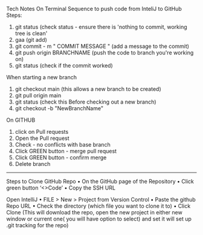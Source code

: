 Tech Notes
On Terminal Sequence to push code from InteliJ to GitHub
Steps:
  1. git status (check status - ensure there is 'nothing to commit, working tree is clean'
  2. gaa (git add)
  3. git commit - m " COMMIT MESSAGE " (add a message to the commit)
  4. git push origin BRANCHNAME (push the code to branch you're working on)
  5. git status (check if the commit worked)

When starting a new branch
1. git checkout main (this allows a new branch to be created)
2. git pull origin main
3. git status (check this Before checking out a new branch)
4. git checkout -b "NewBranchName" 

On GITHUB
  1. click on Pull requests
  2. Open the Pull request
  3. Check - no conflicts with base branch
  4. Click GREEN button - merge pull request
  5. Click GREEN button - confirm merge
  6. Delete branch
-------------------------------------------------------------
Steps to Clone GitHub Repo
•	On the GitHub page of the Repository
•	Click green button ‘<>Code’
•	Copy the SSH URL

Open IntelliJ 
•	FILE > New > Project from Version Control
•	Paste the github Repo URL
•	Check the directory (which file you want to clone it to)
•	Click Clone
(This will download the repo, open the new project in either new window or current one( you will have option to select) and set it will set up .git tracking for the repo)

